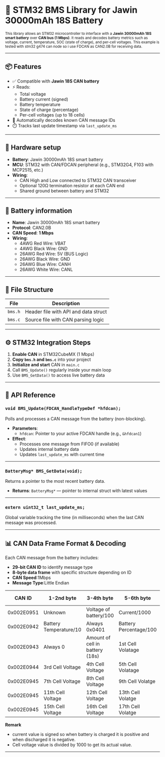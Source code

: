 # 🔋 STM32 BMS Library for Jawin 30000mAh 18S Battery

<span style="font-size:smaller;">
This library allows an STM32 microcontroller to interface with a <strong>Jawin 30000mAh 18S smart battery</strong> over <strong>CAN bus (1 Mbps)</strong>. It reads and decodes battery metrics such as voltage, current, temperature, SOC (state of charge), and per-cell voltages. This example is tested with stm32 g474 can node so i use FDCAN as CAN2.0B for receiving data.
</span>

---

## 📦 Features

- ✅ Compatible with **Jawin 18S CAN battery**
- ⚡ Reads:
  - Total voltage
  - Battery current (signed)
  - Battery temperature
  - State of charge (percentage)
  - Per-cell voltages (up to 18 cells)
- 🧠 Automatically decodes known CAN message IDs
- ⏱️ Tracks last update timestamp via `last_update_ms`

---

## 🧰 Hardware setup

- **Battery**: Jawin 30000mAh 18S smart battery 
- **MCU**: STM32 with CAN/FDCAN peripheral (e.g., STM32G4, F103 with MCP2515, etc.)
- **Wiring**:
  - CAN High and Low connected to STM32 CAN transceiver
  - Optional 120Ω termination resistor at each CAN end
  - Shared ground between battery and STM32

---

## 🧰 Battery information

- **Name**: Jawin 30000mAh 18S smart battery 
- **Protocol**: CAN2.0B
- **CAN Speed**: **1 Mbps**
- **Wiring**:
  - 4AWG Red Wire: VBAT
  - 4AWG Black Wire: GND
  - 26AWG Red Wire: 5V (BUS Logic)
  - 26AWG Black Wire: GND
  - 26AWG Blue Wire: CANH
  - 26AWG White Wire: CANL


---

## 📁 File Structure

| File      | Description                          |
|-----------|--------------------------------------|
| `bms.h`   | Header file with API and data struct |
| `bms.c`   | Source file with CAN parsing logic   |

---

## ⚙️ STM32 Integration Steps

1. **Enable CAN** in STM32CubeMX (1 Mbps)
2. **Copy `bms.h` and `bms.c`** into your project
3. **Initialize and start** CAN in `main.c`
4. Call `BMS_Update()` regularly inside your main loop
5. Use `BMS_GetData()` to access live battery data

---

## 🔧 API Reference

### `void BMS_Update(FDCAN_HandleTypeDef *hfdcan);`

Polls and processes a CAN message from the battery (non-blocking).

- **Parameters**:
  - `hfdcan`: Pointer to your active FDCAN handle (e.g., `&hfdcan1`)
- **Effect**:
  - Processes one message from FIFO0 (if available)
  - Updates internal battery data
  - Updates `last_update_ms` with current time

---

### `BatteryMsg* BMS_GetData(void);`

Returns a pointer to the most recent battery data.

- **Returns**: `BatteryMsg*` — pointer to internal struct with latest values

---

### `extern uint32_t last_update_ms;`

Global variable tracking the time (in milliseconds) when the last CAN message was processed.

---

## 📊 CAN Data Frame Format & Decoding

Each CAN message from the battery includes:

- **29-bit CAN ID** to identify message type
- **8-byte data frame** with specific structure depending on ID
- **CAN Speed**:1Mbps
- **Message Type**:Little Endian

|   CAN ID    |       1-2nd byte       |            3-4th byte           |       5-6th byte       |     7-8th byte     |
|-------------|------------------------|---------------------------------|------------------------|--------------------|
| 0x002E0951  | Unknown                | Voltage of battery/100          | Current/1000           | Unknown            |
| 0x002E0942  | Battery Temperature/10 | Always 0x0401                   | Battery Percentage/100 | Always 0           |
| 0x002E0943  | Always 0               | Amount of cell in battery (18s) | 1st Cell Volatage      | 2nd Cell Volatage  |
| 0x002E0944  | 3rd Cell Voltage       | 4th Cell Voltage                | 5th Cell Volatage      | 6th Cell Volatage  |
| 0x002E0945  | 7th Cell Voltage       | 8th Cell Voltage                | 9th Cell Volatge       | 10th Cell Volatage |
| 0x002E0945  | 11th Cell Voltage      | 12th Cell Voltage               | 13th Cell Volatge      | 14th Cell Volatage |
| 0x002E0945  | 15th Cell Voltage      | 16th Cell Voltage               | 17th Cell Volatge      | 18th Cell Volatage |
**Remark**
- current value is signed so when battery is charged it is positive and when discharged it is negative.
- Cell voltage value is divided by 1000 to get its actual value.
---

